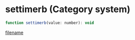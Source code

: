 # settimerb (Category system)

```js
function settimerb(value: number): void
```

[filename](settimerb_m.md ':include')